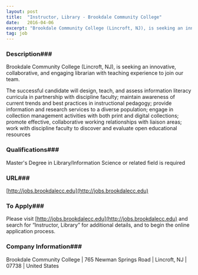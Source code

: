 ```yaml
---
layout: post
title:  "Instructor, Library - Brookdale Community College"
date:   2016-04-06
excerpt: "Brookdale Community College (Lincroft, NJ), is seeking an innovative, collaborative, and engaging librarian with teaching experience to join our team. The successful candidate will design, teach, and assess information literacy curricula in partnership with discipline faculty; maintain awareness of current trends and best practices in instructional pedagogy; provide information and..."
tag: job
---
```


### Description###

Brookdale Community College (Lincroft, NJ), is seeking an innovative, collaborative, and engaging librarian with teaching experience to join our team.  

The successful candidate will design, teach, and assess information literacy curricula in partnership with discipline faculty; maintain awareness of current trends and best practices in instructional pedagogy; provide information and research services to a diverse population; engage in collection management activities with both print and digital collections; promote effective, collaborative working relationships with liaison areas; work with discipline faculty to discover and evaluate open educational resources  





### Qualifications###

Master's Degree in Library/Information Science or related field is required 






### URL###

[http://jobs.brookdalecc.edu](http://jobs.brookdalecc.edu)

### To Apply###

Please visit [http://jobs.brookdalecc.edu](http://jobs.brookdalecc.edu) and search for “Instructor, Library” for additional details, and to begin the online application process.


### Company Information###

Brookdale Community College | 765 Newman Springs Road | Lincroft, NJ | 07738 | United States



